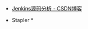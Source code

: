 

* [Jenkins源码分析 - CSDN博客 ](http://blog.csdn.net/sogouauto/article/details/46507267)



* Stapler
  * 